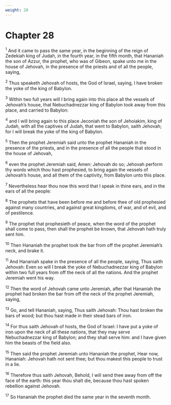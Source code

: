 ```yaml
---
weight: 28
---
```


# Chapter 28

<sup>1</sup> And it came to pass the same year, in the beginning of the reign of Zedekiah king of Judah, in the fourth year, in the fifth month, that Hananiah the son of Azzur, the prophet, who was of Gibeon, spake unto me in the house of Jehovah, in the presence of the priests and of all the people, saying, 

<sup>2</sup> Thus speaketh Jehovah of hosts, the God of Israel, saying, I have broken the yoke of the king of Babylon. 

<sup>3</sup> Within two full years will I bring again into this place all the vessels of Jehovah’s house, that Nebuchadnezzar king of Babylon took away from this place, and carried to Babylon: 

<sup>4</sup> and I will bring again to this place Jeconiah the son of Jehoiakim, king of Judah, with all the captives of Judah, that went to Babylon, saith Jehovah; for I will break the yoke of the king of Babylon. 

<sup>5</sup> Then the prophet Jeremiah said unto the prophet Hananiah in the presence of the priests, and in the presence of all the people that stood in the house of Jehovah, 

<sup>6</sup> even the prophet Jeremiah said, Amen: Jehovah do so; Jehovah perform thy words which thou hast prophesied, to bring again the vessels of Jehovah’s house, and all them of the captivity, from Babylon unto this place. 

<sup>7</sup> Nevertheless hear thou now this word that I speak in thine ears, and in the ears of all the people: 

<sup>8</sup> The prophets that have been before me and before thee of old prophesied against many countries, and against great kingdoms, of war, and of evil, and of pestilence. 

<sup>9</sup> The prophet that prophesieth of peace, when the word of the prophet shall come to pass, then shall the prophet be known, that Jehovah hath truly sent him. 

<sup>10</sup> Then Hananiah the prophet took the bar from off the prophet Jeremiah’s neck, and brake it. 

<sup>11</sup> And Hananiah spake in the presence of all the people, saying, Thus saith Jehovah: Even so will I break the yoke of Nebuchadnezzar king of Babylon within two full years from off the neck of all the nations. And the prophet Jeremiah went his way. 

<sup>12</sup> Then the word of Jehovah came unto Jeremiah, after that Hananiah the prophet had broken the bar from off the neck of the prophet Jeremiah, saying, 

<sup>13</sup> Go, and tell Hananiah, saying, Thus saith Jehovah: Thou hast broken the bars of wood; but thou hast made in their stead bars of iron. 

<sup>14</sup> For thus saith Jehovah of hosts, the God of Israel: I have put a yoke of iron upon the neck of all these nations, that they may serve Nebuchadnezzar king of Babylon; and they shall serve him: and I have given him the beasts of the field also. 

<sup>15</sup> Then said the prophet Jeremiah unto Hananiah the prophet, Hear now, Hananiah: Jehovah hath not sent thee; but thou makest this people to trust in a lie. 

<sup>16</sup> Therefore thus saith Jehovah, Behold, I will send thee away from off the face of the earth: this year thou shalt die, because thou hast spoken rebellion against Jehovah. 

<sup>17</sup> So Hananiah the prophet died the same year in the seventh month. 



